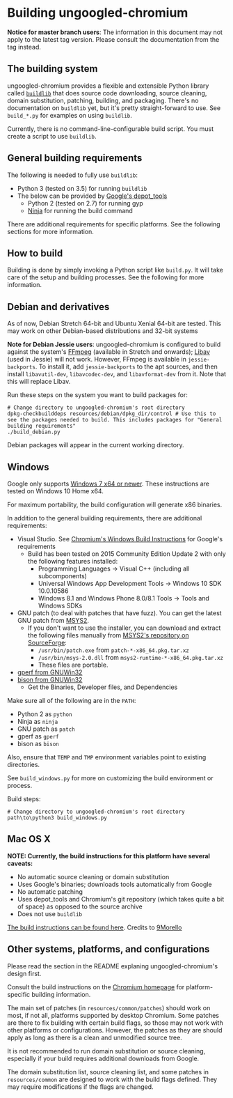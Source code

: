 # Building ungoogled-chromium

**Notice for master branch users**: The information in this document may not apply to the latest tag version. Please consult the documentation from the tag instead.

## The building system

ungoogled-chromium provides a flexible and extensible Python library called [`buildlib`](buildlib) that does source code downloading, source cleaning, domain substitution, patching, building, and packaging. There's no documentation on `buildlib` yet, but it's pretty straight-forward to use. See `build_*.py` for examples on using `buildlib`.

Currently, there is no command-line-configurable build script. You must create a script to use `buildlib`.

## General building requirements

The following is needed to fully use `buildlib`:
* Python 3 (tested on 3.5) for running `buildlib`
* The below can be provided by [Google's depot_tools](//www.chromium.org/developers/how-tos/install-depot-tools)
    * Python 2 (tested on 2.7) for running gyp
    * [Ninja](//ninja-build.org/) for running the build command

There are additional requirements for specific platforms. See the following sections for more information.

## How to build

Building is done by simply invoking a Python script like `build.py`. It will take care of the setup and building processes. See the following for more information.

## Debian and derivatives

As of now, Debian Stretch 64-bit and Ubuntu Xenial 64-bit are tested.
This may work on other Debian-based distributions and 32-bit systems

**Note for Debian Jessie users**: ungoogled-chromium is configured to build against the system's [FFmpeg](//www.ffmpeg.org/) (available in Stretch and onwards); [Libav](//libav.org) (used in Jessie) will not work. However, FFmpeg is available in `jessie-backports`. To install it, add `jessie-backports` to the apt sources, and then install `libavutil-dev`, `libavcodec-dev`, and `libavformat-dev` from it. Note that this will replace Libav.

Run these steps on the system you want to build packages for:

    # Change directory to ungoogled-chromium's root directory
    dpkg-checkbuilddeps resources/debian/dpkg_dir/control # Use this to see the packages needed to build. This includes packages for "General building requirements"
    ./build_debian.py

Debian packages will appear in the current working directory.

## Windows

Google only supports [Windows 7 x64 or newer](https://chromium.googlesource.com/chromium/src/+/51.0.2704.106/docs/windows_build_instructions.md#Setting-up-the-environment-for-Visual-Studio). These instructions are tested on Windows 10 Home x64.

For maximum portability, the build configuration will generate x86 binaries.

In addition to the general building requirements, there are additional requirements:
* Visual Studio. See [Chromium's Windows Build Instructions](https://chromium.googlesource.com/chromium/src/+/51.0.2704.106/docs/windows_build_instructions.md) for Google's requirements
    * Build has been tested on 2015 Community Edition Update 2 with only the following features installed:
        * Programming Languages -> Visual C++ (including all subcomponents)
        * Universal Windows App Development Tools -> Windows 10 SDK 10.0.10586
        * Windows 8.1 and Windows Phone 8.0/8.1 Tools -> Tools and Windows SDKs
* GNU patch (to deal with patches that have fuzz). You can get the latest GNU patch from [MSYS2](http://msys2.github.io/).
    * If you don't want to use the installer, you can download and extract the following files manually from [MSYS2's repository on SourceForge](https://sourceforge.net/projects/msys2/files/REPOS/MSYS2/x86_64/):
        * `/usr/bin/patch.exe` from `patch-*-x86_64.pkg.tar.xz`
        * `/usr/bin/msys-2.0.dll` from `msys2-runtime-*-x86_64.pkg.tar.xz`
        * These files are portable.
* [gperf from GNUWin32](http://gnuwin32.sourceforge.net/packages/gperf.htm)
* [bison from GNUWin32](http://gnuwin32.sourceforge.net/packages/bison.htm)
    * Get the Binaries, Developer files, and Dependencies

Make sure all of the following are in the `PATH`:
* Python 2 as `python`
* Ninja as `ninja`
* GNU patch as `patch`
* gperf as `gperf`
* bison as `bison`

Also, ensure that `TEMP` and `TMP` environment variables point to existing directories.

See `build_windows.py` for more on customizing the build environment or process.

Build steps:

    # Change directory to ungoogled-chromium's root directory
    path\to\python3 build_windows.py

## Mac OS X

**NOTE: Currently, the build instructions for this platform have several caveats:**
* No automatic source cleaning or domain substitution
* Uses Google's binaries; downloads tools automatically from Google
* No automatic patching
* Uses depot_tools and Chromium's git repository (which takes quite a bit of space) as opposed to the source archive
* Does not use `buildlib`

[The build instructions can be found here](https://github.com/Eloston/ungoogled-chromium/issues/30#issuecomment-239644518). Credits to [9Morello](//github.com/9Morello)

## Other systems, platforms, and configurations

Please read the section in the README explaning ungoogled-chromium's design first.

Consult the build instructions on the [Chromium homepage](//www.chromium.org/Home) for platform-specific building information.

The main set of patches (in `resources/common/patches`) should work on most, if not all, platforms supported by desktop Chromium. Some patches are there to fix building with certain build flags, so those may not work with other platforms or configurations. However, the patches as they are should apply as long as there is a clean and unmodified source tree.

It is not recommended to run domain substitution or source cleaning, especially if your build requires additional downloads from Google.

The domain substitution list, source cleaning list, and some patches in `resources/common` are designed to work with the build flags defined. They may require modifications if the flags are changed.
